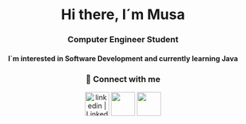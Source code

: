 <h1 align="center"> Hi there, I´m Musa </h1>
<h3 align="center"> Computer Engineer Student </h3>
<h4 align="center"> I´m interested in Software Development and currently learning Java </h4>
<h3 align="center"> 📩 Connect with me </h3>

<div><div align="center">

[<img align="center" alt="linkedin | LinkedIn" width="48px" src="https://img.icons8.com/fluency/48/000000/linkedin-circled.png"/>][linkedin]
[<img align="center" height="48" width="48" src="https://img.icons8.com/color/48/000000/instagram-new--v1.png"/>][instagram]
[<img align="center" height="48" width="48" src="https://img.icons8.com/fluency/48/000000/mail.png"/>][gmail]

</div>

[instagram]: https://www.instagram.com/musabhc
[linkedin]: https://www.linkedin.com/in/musa-buhurcu/
[gmail]: mailto:musa.buhurcu@hotmail.com
  
<br/>

<!---
musabhc/musabhc is a ✨ special ✨ repository because its `README.md` (this file) appears on your GitHub profile.
You can click the Preview link to take a look at your changes.
--->
